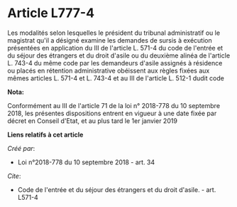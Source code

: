 # Article L777-4

Les modalités selon lesquelles le président du tribunal administratif ou le magistrat qu'il a désigné examine les demandes de
sursis à exécution présentées en application du III de l'article L. 571-4 du code de l'entrée et du séjour des étrangers et
du droit d'asile ou du deuxième alinéa de l'article L. 743-4 du même code par les demandeurs d'asile assignés à résidence ou
placés en rétention administrative obéissent aux règles fixées aux mêmes articles L. 571-4 et L. 743-4 et au III de l'article
L. 512-1 dudit code

**Nota:**

Conformément au III de l'article 71 de la loi n° 2018-778 du 10 septembre 2018, les présentes dispositions entrent en vigueur
à une date fixée par décret en Conseil d'Etat, et au plus tard le 1er janvier 2019

**Liens relatifs à cet article**

_Créé par_:

  - Loi n°2018-778 du 10 septembre 2018 - art. 34

_Cite_:

  - Code de l'entrée et du séjour des étrangers et du droit d'asile. - art. L571-4
